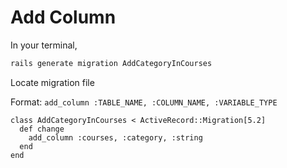 # Add Column

In your terminal,

```bash
rails generate migration AddCategoryInCourses
```

Locate migration file

Format:
`add_column :TABLE_NAME, :COLUMN_NAME, :VARIABLE_TYPE`

```
class AddCategoryInCourses < ActiveRecord::Migration[5.2]
  def change
    add_column :courses, :category, :string
  end
end
```
